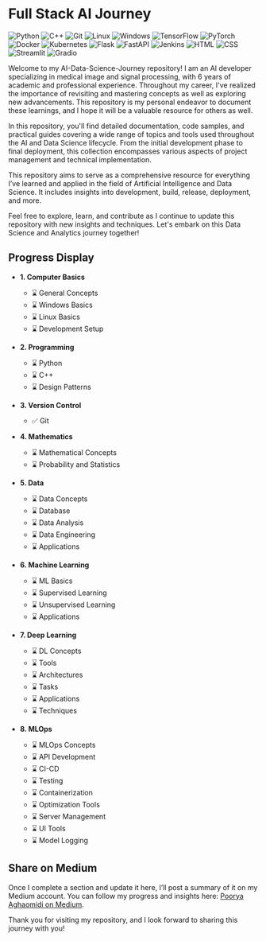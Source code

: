 # Full Stack AI Journey

![Python](https://img.shields.io/badge/Python-3.8%2B-blue.svg)
![C++](https://img.shields.io/badge/C%2B%2B-17-00599C.svg)
![Git](https://img.shields.io/badge/Git-2.32%2B-f14e32.svg)
![Linux](https://img.shields.io/badge/OS-Linux-FCC624.svg)
![Windows](https://img.shields.io/badge/OS-Windows-0078D4.svg)
![TensorFlow](https://img.shields.io/badge/TensorFlow-2.7.0-orange.svg)
![PyTorch](https://img.shields.io/badge/PyTorch-1.10.0-red.svg)
![Docker](https://img.shields.io/badge/Docker-20.10%2B-blue.svg)
![Kubernetes](https://img.shields.io/badge/Kubernetes-1.21%2B-blue.svg)
![Flask](https://img.shields.io/badge/Flask-2.0%2B-blue.svg)
![FastAPI](https://img.shields.io/badge/FastAPI-0.68.0-blue.svg)
![Jenkins](https://img.shields.io/badge/Jenkins-2.289.2-blue.svg)
![HTML](https://img.shields.io/badge/HTML-5-red.svg)
![CSS](https://img.shields.io/badge/CSS-3-blue.svg)
![Streamlit](https://img.shields.io/badge/Streamlit-1.1.0-blue.svg)
![Gradio](https://img.shields.io/badge/Gradio-2.0.5-blue.svg)

Welcome to my AI-Data-Science-Journey repository! I am an AI developer specializing in medical image and signal processing, with 6 years of academic and professional experience. Throughout my career, I've realized the importance of revisiting and mastering concepts as well as exploring new advancements. This repository is my personal endeavor to document these learnings, and I hope it will be a valuable resource for others as well.

In this repository, you'll find detailed documentation, code samples, and practical guides covering a wide range of topics and tools used throughout the AI and Data Science lifecycle. From the initial development phase to final deployment, this collection encompasses various aspects of project management and technical implementation.

This repository aims to serve as a comprehensive resource for everything I’ve learned and applied in the field of Artificial Intelligence and Data Science. It includes insights into development, build, release, deployment, and more.

Feel free to explore, learn, and contribute as I continue to update this repository with new insights and techniques. Let's embark on this Data Science and Analytics journey together!

## Progress Display

- **1. Computer Basics**
  - ⌛ General Concepts
  - ⌛ Windows Basics
  - ⌛ Linux Basics
  - ⌛ Development Setup

- **2. Programming**
  - ⌛ Python
  - ⌛ C++
  - ⌛ Design Patterns

- **3. Version Control**
  - ✅ Git

- **4. Mathematics**
  - ⌛ Mathematical Concepts
  - ⌛ Probability and Statistics

- **5. Data**
  - ⌛ Data Concepts
  - ⌛ Database
  - ⌛ Data Analysis
  - ⌛ Data Engineering
  - ⌛ Applications

- **6. Machine Learning**
  - ⌛ ML Basics
  - ⌛ Supervised Learning
  - ⌛ Unsupervised Learning
  - ⌛ Applications

- **7. Deep Learning**
  - ⌛ DL Concepts
  - ⌛ Tools
  - ⌛ Architectures
  - ⌛ Tasks
  - ⌛ Applications
  - ⌛ Techniques

- **8. MLOps**
  - ⌛ MLOps Concepts
  - ⌛ API Development
  - ⌛ CI-CD
  - ⌛ Testing
  - ⌛ Containerization
  - ⌛ Optimization Tools
  - ⌛ Server Management
  - ⌛ UI Tools
  - ⌛ Model Logging

## Share on Medium

Once I complete a section and update it here, I’ll post a summary of it on my Medium account. You can follow my progress and insights here: [Poorya Aghaomidi on Medium](https://medium.com/@poorya-aghaomidi).

Thank you for visiting my repository, and I look forward to sharing this journey with you!
